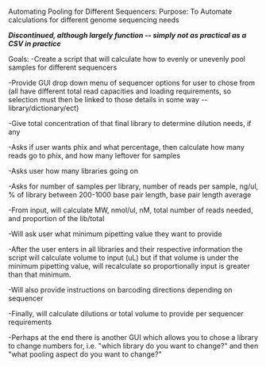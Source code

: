Automating Pooling for Different Sequencers:
Purpose: To Automate calculations for different genome sequencing needs

***Discontinued, although largely function -- simply not as practical as a CSV in practice***

Goals:
-Create a script that will calculate how to evenly or unevenly pool samples for different sequencers

-Provide GUI drop down menu of sequencer options for user to chose from (all have different total read capacities and loading requirements, so selection must then be linked to those details in some way -- library/dictionary/ect)

-Give total concentration of that final library to determine dilution needs, if any

-Asks if user wants phix and what percentage, then calculate how many reads go to phix, and how many leftover for samples

-Asks user how many libraries going on

-Asks for number of samples per library, number of reads per sample, ng/ul, % of library between 200-1000 base pair length, base pair length average

-From input, will calculate MW, nmol/ul, nM, total number of reads needed, and proportion of the lib/total

-Will ask user what minimum pipetting value they want to provide

-After the user enters in all libraries and their respective information the script will calculate volume to input (uL) but if that volume is under the minimum pipetting value, will recalculate so proportionally input is greater than that minimum.

-Will also provide instructions on barcoding directions depending on sequencer

-Finally, will calculate dilutions or total volume to provide per sequencer requirements

-Perhaps at the end there is another GUI which allows you to chose a library to change numbers for, i.e. "which library do you want to change?" and then "what pooling aspect do you want to change?"
